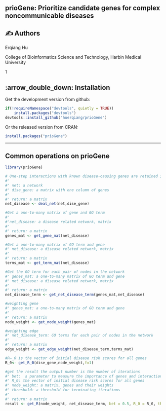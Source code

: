 ## prioGene: Prioritize candidate genes for complex noncommunicable diseases

## :writing_hand: Authors
Erqiang Hu

College of Bioinformatics Science and Technology, Harbin Medical University

1

## :arrow\_double\_down: Installation

Get the development version from github:

```r
if(!requireNamespace("devtools", quietly = TRUE))
    install.packages("devtools")
devtools::install_github("huerqiang/prioGene")
```
Or  the released version from CRAN:

``` r
install.packages("prioGene")
```
-------

## Common operations on prioGene
```r
library(prioGene)
```

```r
# One-step interactions with known disease-causing genes are retained in networks
#'
#' net: a network
#' dise_gene: a matrix with one column of genes
#'
#' return: a matrix
net_disease <- deal_net(net,dise_gene)
```
```r
#Get a one-to-many matrix of gene and GO term
#'
#'net_disease: a disease related network, matrix
#'
#' return: a matrix
genes_mat <- get_gene_mat(net_disease)
```
```r
#Get a one-to-many matrix of GO term and gene
#' net_disease: a disease related network, matrix
#'
#' return: a matrix
terms_mat <- get_term_mat(net_disease)
```
```r
#Get the GO term for each pair of nodes in the network
#' genes_mat: a one-to-many matrix of GO term and gene
#' net_disease: a disease related network, matrix
#'
#' return: a matrix
net_disease_term <- get_net_disease_term(genes_mat,net_disease)
```

```r
#weighting gene
#' genes_mat: a one-to-many matrix of GO term and gene
#'
#' return: a matrix
node_weight <- get_node_weight(genes_mat)
```
```r
#weighting edge
#' net_disease_term: GO terms for each pair of nodes in the network
#'
#' return: a matrix
edge_weight <- get_edge_weight(net_disease_term,terms_mat)
```


```r
#R—_0 is the vector of initial disease risk scores for all genes
R_0<- get_R_0(dise_gene,node_weight,f=1)
```

```r
#get the result the output number is the number of iterations
#' bet:  a parameter to measure the importance of genes and interactions
#' R_0: the vector of initial disease risk scores for all genes
#' node_weight: a matrix, genes and their weights
#' threshold: a threshold for terminating iterations
#'
#' return: a matrix
result <- get_R(node_weight, net_disease_term, bet = 0.5, R_0 = R_0, threshold = 10^(-9))
```
